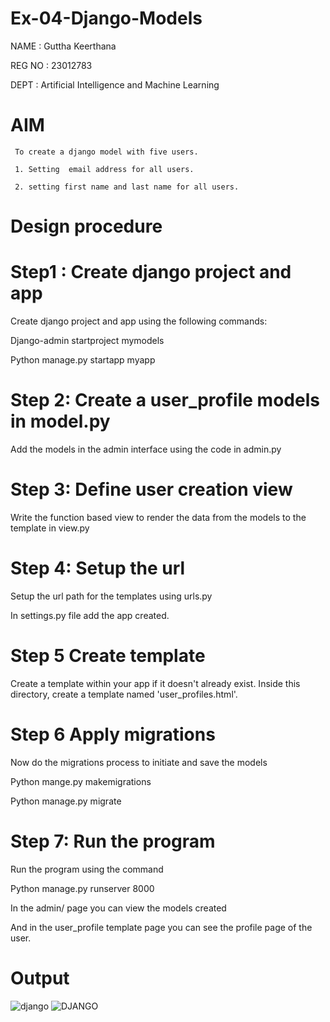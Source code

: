 # Ex-04-Django-Models
NAME   : Guttha Keerthana

REG NO : 23012783

DEPT   : Artificial Intelligence and  Machine Learning

# AIM

     To create a django model with five users.

     1. Setting  email address for all users.

     2. setting first name and last name for all users.

# Design procedure

# Step1 : Create django project and app

Create django project and app using the following commands:

Django-admin startproject mymodels

Python manage.py startapp myapp

# Step 2: Create a user_profile models in model.py

Add the models in the admin interface using the code in admin.py

# Step 3: Define user creation view

Write the function based view to render the data from the models to the template in view.py

# Step 4: Setup the url 

Setup the url path for the templates using urls.py

In settings.py file add the app created.

# Step 5 Create template

Create a template within your app if it doesn't already exist. Inside this directory, create a template named 'user_profiles.html'.

# Step 6 Apply migrations

Now do the migrations process to initiate and save the models

Python mange.py makemigrations

Python manage.py migrate

# Step 7: Run the program 

Run the program using the command

Python manage.py runserver 8000

In the admin/ page you can view the models created

And  in the user_profile template page you can see the profile page of the user.

# Output
![django](https://github.com/keerthanaguttha/ODD2023-WT-Ex-04-Django-Models/assets/145742927/6b999031-f449-4836-ba26-d14c6dd9d392)
![DJANGO](https://github.com/keerthanaguttha/ODD2023-WT-Ex-04-Django-Models/assets/145742927/12f79ce5-c038-40ec-af96-9ba0b999e079)

